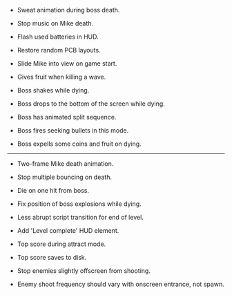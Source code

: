 
* Sweat animation during boss death.
* Stop music on Mike death.
* Flash used batteries in HUD.

* Restore random PCB layouts.
* Slide Mike into view on game start.
* Gives fruit when killing a wave.
* Boss shakes while dying.
* Boss drops to the bottom of the screen while dying.

* Boss has animated split sequence.
* Boss fires seeking bullets in this mode.
* Boss expells some coins and fruit on dying.

-----------------------------------------------------

* Two-frame Mike death animation.
* Stop multiple bouncing on death.
* Die on one hit from boss.
* Fix position of boss explosions while dying.

* Less abrupt script transition for end of level.
* Add 'Level complete' HUD element.
* Top score during attract mode.
* Top score saves to disk.

* Stop enemies slightly offscreen from shooting.
* Enemy shoot frequency should vary with onscreen entrance, not spawn.


